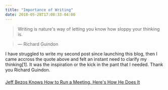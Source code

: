 ```yaml
---
title: "Importance of Writing"
date: 2018-05-28T17:08:33-04:00
---
```


> Writing is nature's way of letting you know how sloppy your thinking is.

> — Richard Guindon


I have struggled to write my second post since launching this blog,
then I came accross the quote above and felt an instant need to clarify my thinking[1].
It was the inspiration or the kick in the pant that I needed. Thank you Richard Guindon.

###


[Jeff Bezos Knows How to Run a Meeting. Here's How He Does It](https://www.inc.com/justin-bariso/jeff-bezos-knows-how-to-run-a-meeting-here-are-his-three-simple-rules.html)
